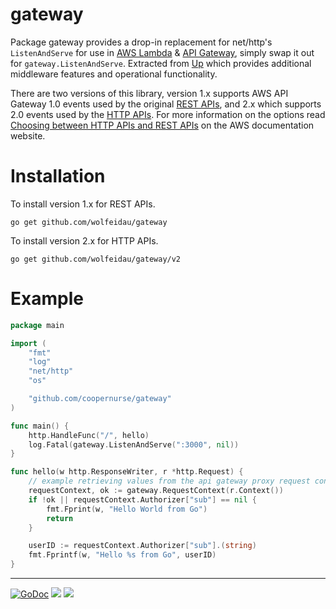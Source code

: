 # gateway

Package gateway provides a drop-in replacement for net/http's `ListenAndServe` for use in [AWS Lambda](https://aws.amazon.com/lambda/) & [API Gateway](https://aws.amazon.com/api-gateway/), simply swap it out for `gateway.ListenAndServe`. Extracted from [Up](https://github.com/apex/up) which provides additional middleware features and operational functionality.

There are two versions of this library, version 1.x supports AWS API Gateway 1.0 events used by the original [REST APIs](https://docs.aws.amazon.com/apigateway/latest/developerguide/apigateway-rest-api.html), and 2.x which supports 2.0 events used by the [HTTP APIs](https://docs.aws.amazon.com/apigateway/latest/developerguide/http-api.html). For more information on the options read [Choosing between HTTP APIs and REST APIs](https://docs.aws.amazon.com/apigateway/latest/developerguide/http-api-vs-rest.html) on the AWS documentation website.

# Installation

To install version 1.x for REST APIs. 

```
go get github.com/wolfeidau/gateway
```

To install version 2.x for HTTP APIs. 

```
go get github.com/wolfeidau/gateway/v2
```

# Example

```go
package main

import (
	"fmt"
	"log"
	"net/http"
	"os"

	"github.com/coopernurse/gateway"
)

func main() {
	http.HandleFunc("/", hello)
	log.Fatal(gateway.ListenAndServe(":3000", nil))
}

func hello(w http.ResponseWriter, r *http.Request) {
	// example retrieving values from the api gateway proxy request context.
	requestContext, ok := gateway.RequestContext(r.Context())
	if !ok || requestContext.Authorizer["sub"] == nil {
		fmt.Fprint(w, "Hello World from Go")
		return
	}

	userID := requestContext.Authorizer["sub"].(string)
	fmt.Fprintf(w, "Hello %s from Go", userID)
}
```

---

[![GoDoc](https://godoc.org/github.com/wolfeidua/up-go?status.svg)](https://godoc.org/github.com/wolfeidua/gateway)
![](https://img.shields.io/badge/license-MIT-blue.svg)
![](https://img.shields.io/badge/status-stable-green.svg)
